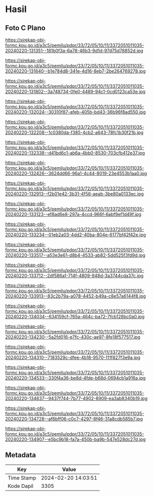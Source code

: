 # Hasil

## Foto C Plano

https://sirekap-obj-formc.kpu.go.id/a3c5/pemilu/pdpr/33/72/05/10/11/3372051011035-20240220-131351--181b0f3a-6a78-46b3-9d1d-97d75d78852d.jpg

https://sirekap-obj-formc.kpu.go.id/a3c5/pemilu/pdpr/33/72/05/10/11/3372051011035-20240220-131640--b1e784d8-341e-4d16-8eb7-2be264769278.jpg

https://sirekap-obj-formc.kpu.go.id/a3c5/pemilu/pdpr/33/72/05/10/11/3372051011035-20240220-131802--3a748734-0fe0-4489-94c1-0cd0123ca53e.jpg

https://sirekap-obj-formc.kpu.go.id/a3c5/pemilu/pdpr/33/72/05/10/11/3372051011035-20240220-132024--30310f87-afeb-405b-bd43-36b96f8ad550.jpg

https://sirekap-obj-formc.kpu.go.id/a3c5/pemilu/pdpr/33/72/05/10/11/3372051011035-20240220-132208--1c0380da-f385-4cb2-a643-78fc1b30f21b.jpg

https://sirekap-obj-formc.kpu.go.id/a3c5/pemilu/pdpr/33/72/05/10/11/3372051011035-20240220-132338--d41bd6c1-ab6a-4bb0-8530-703cfb412e37.jpg

https://sirekap-obj-formc.kpu.go.id/a3c5/pemilu/pdpr/33/72/05/10/11/3372051011035-20240220-132426--3624dd66-96a1-4c44-8019-23e4553b1aa0.jpg

https://sirekap-obj-formc.kpu.go.id/a3c5/pemilu/pdpr/33/72/05/10/11/3372051011035-20240220-132913--f2b01e42-3b31-4f56-aeab-3be80a0133ec.jpg

https://sirekap-obj-formc.kpu.go.id/a3c5/pemilu/pdpr/33/72/05/10/11/3372051011035-20240220-133123--ef8ad6e8-297a-4ccd-966f-6abf9ef1d49f.jpg

https://sirekap-obj-formc.kpu.go.id/a3c5/pemilu/pdpr/33/72/05/10/11/3372051011035-20240220-133234--01eb2a03-4dd2-40ba-804e-6177bf42f42e.jpg

https://sirekap-obj-formc.kpu.go.id/a3c5/pemilu/pdpr/33/72/05/10/11/3372051011035-20240220-133517--a53e3e61-d8b4-4533-ab82-5dd525f3fd9d.jpg

https://sirekap-obj-formc.kpu.go.id/a3c5/pemilu/pdpr/33/72/05/10/11/3372051011035-20240220-133712--2df586a1-714f-4809-948d-3a3744cda37c.jpg

https://sirekap-obj-formc.kpu.go.id/a3c5/pemilu/pdpr/33/72/05/10/11/3372051011035-20240220-133913--83c2b79a-a078-4452-b49a-c8e57a6144f8.jpg

https://sirekap-obj-formc.kpu.go.id/a3c5/pemilu/pdpr/33/72/05/10/11/3372051011035-20240220-134034--634159cf-765a-464c-ba72-7fcb128bc0a0.jpg

https://sirekap-obj-formc.kpu.go.id/a3c5/pemilu/pdpr/33/72/05/10/11/3372051011035-20240220-134230--5a2fd016-e7fc-430c-ae97-8fe18f577517.jpg

https://sirekap-obj-formc.kpu.go.id/a3c5/pemilu/pdpr/33/72/05/10/11/3372051011035-20240220-134310--7183529c-dfee-4b18-9570-111f827f3e9a.jpg

https://sirekap-obj-formc.kpu.go.id/a3c5/pemilu/pdpr/33/72/05/10/11/3372051011035-20240220-134533--330f4a36-be8d-4fde-b68d-0694cb1a916a.jpg

https://sirekap-obj-formc.kpu.go.id/a3c5/pemilu/pdpr/33/72/05/10/11/3372051011035-20240220-134637--9437f744-7b77-4902-8909-ea3ab8340b19.jpg

https://sirekap-obj-formc.kpu.go.id/a3c5/pemilu/pdpr/33/72/05/10/11/3372051011035-20240220-134728--af6bff06-c0c7-4297-8f46-31a8cdb585b7.jpg

https://sirekap-obj-formc.kpu.go.id/a3c5/pemilu/pdpr/33/72/05/10/11/3372051011035-20240220-134907--e5bc9b18-fa7a-450b-ba9b-547e528dc27d.jpg


## Metadata

| Key        | Value               |
| ---------- | ------------------- |
| Time Stamp | 2024-02-20 14:03:51 |
| Kode Dapil | 3305                |




